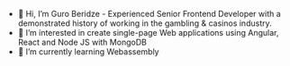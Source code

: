 - 👋 Hi, I’m Guro Beridze - Experienced Senior Frontend Developer with a demonstrated history of working in the gambling & casinos industry.  
- 👀 I’m interested in create single-page Web applications using Angular, React and Node JS with MongoDB
- 🌱 I’m currently learning Webassembly


<!---
yan-loong/yan-loong is a ✨ special ✨ repository because its `README.md` (this file) appears on your GitHub profile.
You can click the Preview link to take a look at your changes.
--->
